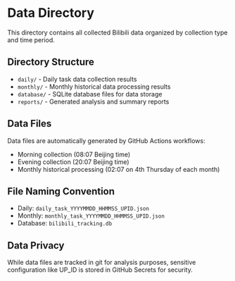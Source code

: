 # Data Directory

This directory contains all collected Bilibili data organized by collection type and time period.

## Directory Structure

- `daily/` - Daily task data collection results
- `monthly/` - Monthly historical data processing results  
- `database/` - SQLite database files for data storage
- `reports/` - Generated analysis and summary reports

## Data Files

Data files are automatically generated by GitHub Actions workflows:
- Morning collection (08:07 Beijing time)
- Evening collection (20:07 Beijing time)  
- Monthly historical processing (02:07 on 4th Thursday of each month)

## File Naming Convention

- Daily: `daily_task_YYYYMMDD_HHMMSS_UPID.json`
- Monthly: `monthly_task_YYYYMMDD_HHMMSS_UPID.json`
- Database: `bilibili_tracking.db`

## Data Privacy

While data files are tracked in git for analysis purposes, sensitive configuration like UP_ID is stored in GitHub Secrets for security.